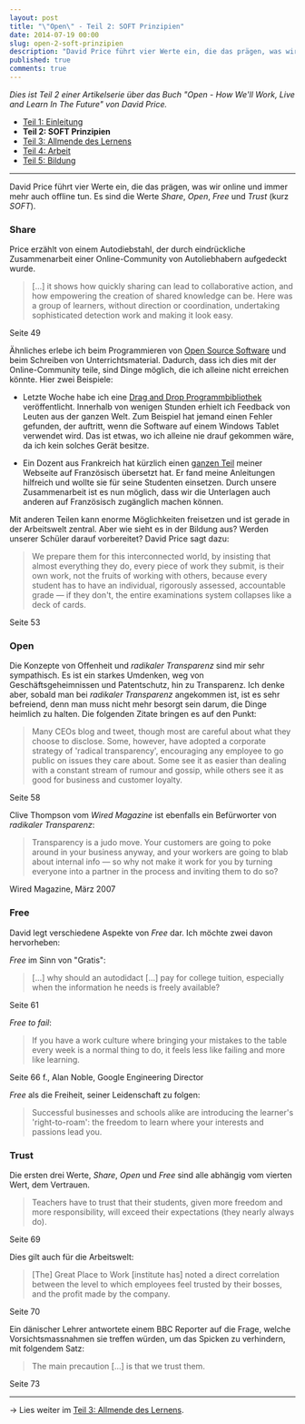 ```yaml
---
layout: post
title: "\"Open\" - Teil 2: SOFT Prinzipien"
date: 2014-07-19 00:00
slug: open-2-soft-prinzipien
description: "David Price führt vier Werte ein, die das prägen, was wir online und immer mehr auch offline tun. Es sind die Werte Share, Open, Free und Trust (kurz SOFT)."
published: true
comments: true
---
```


*Dies ist Teil 2 einer Artikelserie über das Buch "Open - How We'll Work, Live and Learn In The Future" von David Price.*

* [Teil 1: Einleitung](/blog/open-1-einleitung/)
* **Teil 2: SOFT Prinzipien**
* [Teil 3: Allmende des Lernens](/blog/open-3-allmende-des-lernens/)
* [Teil 4: Arbeit](/blog/open-4-arbeit/)
* [Teil 5: Bildung](/blog/open-5-bildung/)

***

David Price führt vier Werte ein, die das prägen, was wir online und immer mehr auch offline tun. Es sind die Werte *Share*, *Open*, *Free* und *Trust* (kurz *SOFT*).

### Share

Price erzählt von einem Autodiebstahl, der durch eindrückliche Zusammenarbeit einer Online-Community von Autoliebhabern aufgedeckt wurde. 

> [...] it shows how quickly sharing can lead to collaborative action, and how empowering the creation of shared knowledge can be. Here was a group of learners, without direction or coordination, undertaking sophisticated detection work and making it look easy.
<footer><i class="fa fa-book"></i> Seite 49</footer>

Ähnliches erlebe ich beim Programmieren von [Open Source Software](http://de.wikipedia.org/wiki/Open_Source) und beim Schreiben von Unterrichtsmaterial. Dadurch, dass ich dies mit der Online-Community teile, sind Dinge möglich, die ich alleine nicht erreichen könnte. Hier zwei Beispiele:

* Letzte Woche habe ich eine [Drag and Drop Programmbibliothek](http://code.makery.ch/library/dart-drag-and-drop/) veröffentlicht. Innerhalb von wenigen Stunden erhielt ich Feedback von Leuten aus der ganzen Welt. Zum Beispiel hat jemand einen Fehler gefunden, der auftritt, wenn die Software auf einem Windows Tablet verwendet wird. Das ist etwas, wo ich alleine nie drauf gekommen wäre, da ich kein solches Gerät besitze. 

* Ein Dozent aus Frankreich hat kürzlich einen [ganzen Teil](http://code.makery.ch/library/greenfoot-kara/fr/chapter1/) meiner Webseite auf Französisch übersetzt hat. Er fand meine Anleitungen hilfreich und wollte sie für seine Studenten einsetzen. Durch unsere Zusammenarbeit ist es nun möglich, dass wir die Unterlagen auch anderen auf Französisch zugänglich machen können.

Mit anderen Teilen kann enorme Möglichkeiten freisetzen und ist gerade in der Arbeitswelt zentral. Aber wie sieht es in der Bildung aus? Werden unserer Schüler darauf vorbereitet? David Price sagt dazu:

> We prepare them for this interconnected world, by insisting that almost everything they do, every piece of work they submit, is their own work, not the fruits of working with others, because every student has to have an individual, rigorously assessed, accountable grade &mdash; if they don't, the entire examinations system collapses like a deck of cards.
<footer><i class="fa fa-book"></i> Seite 53</footer>


### Open

Die Konzepte von Offenheit und *radikaler Transparenz* sind mir sehr sympathisch. Es ist ein starkes Umdenken, weg von Geschäftsgeheimnissen und Patentschutz, hin zu Transparenz. Ich denke aber, sobald man bei *radikaler Transparenz* angekommen ist, ist es sehr befreiend, denn man muss nicht mehr besorgt sein darum, die Dinge heimlich zu halten. Die folgenden Zitate bringen es auf den Punkt:

> Many CEOs blog and tweet, though most are careful about what they choose to disclose. Some, however, have adopted a corporate strategy of 'radical transparency', encouraging any employee to go public on issues they care about. Some see it as easier than dealing with a constant stream of rumour and gossip, while others see it as good for business and customer loyalty.
<footer><i class="fa fa-book"></i> Seite 58</footer>

Clive Thompson vom *Wired Magazine* ist ebenfalls ein Befürworter von *radikaler Transparenz*:

> Transparency is a judo move. Your customers are going to poke around in your business anyway, and your workers are going to blab about internal info &mdash; so why not make it work for you by turning everyone into a partner in the process and inviting them to do so?
<footer>Wired Magazine, März 2007</footer>


### Free

David legt verschiedene Aspekte von *Free* dar. Ich möchte zwei davon hervorheben:

*Free* im Sinn von "Gratis": 

> [...] why should an autodidact [...] pay for college tuition, especially when the information he needs is freely available?
<footer><i class="fa fa-book"></i> Seite 61</footer>

*Free to fail*:

> If you have a work culture where bringing your mistakes to the table every week is a normal thing to do, it feels less like failing and more like learning.
<footer><i class="fa fa-book"></i> Seite 66 f., Alan Noble, Google Engineering Director</footer>


*Free* als die Freiheit, seiner Leidenschaft zu folgen:

> Successful businesses and schools alike are introducing the learner's 'right-to-roam': the freedom to learn where your interests and passions lead you.


### Trust

Die ersten drei Werte, *Share*, *Open* und *Free* sind alle abhängig vom vierten Wert, dem Vertrauen.

> Teachers have to trust that their students, given more freedom and more responsibility, will exceed their expectations (they nearly always do).
<footer><i class="fa fa-book"></i> Seite 69</footer>

Dies gilt auch für die Arbeitswelt:

> [The] Great Place to Work [institute has] noted a direct correlation between the level to which employees feel trusted by their bosses, and the profit made by the company.
<footer><i class="fa fa-book"></i> Seite 70</footer>

Ein dänischer Lehrer antwortete einem BBC Reporter auf die Frage, welche Vorsichtsmassnahmen sie treffen würden, um das Spicken zu verhindern, mit folgendem Satz:

> The main precaution [...] is that we trust them.
<footer><i class="fa fa-book"></i> Seite 73</footer>

***

&rarr; Lies weiter im [Teil 3: Allmende des Lernens](/blog/open-3-allmende-des-lernens/).